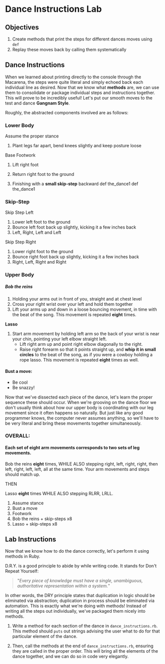 # Dance Instructions Lab

## Objectives

1. Create methods that print the steps for different dances moves using `def`
2. Replay these moves back by calling them systematically

## Dance Instructions

When we learned about printing directly to the console through the Macarena, the
steps were quite literal and simply echoed back each individual line as desired.
Now that we know what **methods** are,  we can use them to consolidate or
package individual steps and instructions together. This will prove to be
incredibly useful! Let's put our smooth moves to the test and dance **Gangnam
Style**.



<GIF>



Roughly, the abstracted components involved are as follows:

### Lower Body

Assume the proper stance

1. Plant legs far apart, bend knees slightly and keep posture loose

Base Footwork

1. Lift right foot

2. Return right foot to the ground

3. Finishing with a **small skip-step** backward
def the_dance1
def the_dance1


### **Skip-Step**

Skip Step Left

1. Lower left foot to the ground
2. Bounce left foot back up slightly, kicking it a few inches back
3. Left, Right, Left and Left

Skip Step Right

1. Lower right foot to the ground
2. Bounce right foot back up slightly, kicking it a few inches back
3. Right, Left, Right and Right



### Upper Body

##### Bob the reins

1. Holding your arms out in front of you, straight and at chest level
2. Cross your right wrist over your left and hold them together
3. Lift your arms up and down in a loose bouncing movement, in time with the beat of the song. This movement is repeated **eight** times.

**Lasso**

1. Start arm movement by holding left arm so the back of your wrist is near your chin, pointing your left elbow straight left.
   - Lift right arm up and point right elbow diagonally to the right.
   - Raise right forearm so that it points straight up, and **whip it in small circles** to the beat of the song, as if you were a cowboy holding a rope lasso. This movement is repeated **eight** times as well.



#### **Bust a move:**

- Be cool
- Be snazzy!



<!--LOWER BODY ORDER: The dance is performed in sets of four steps that alternate back and forth:-->

<!--The pattern is as follows: **right** foot, **left** foot, **right** foot, **right** foot, followed by the opposite.-->

<!--Practice this RLRR, LRLL-->



<!--UPPER BODY ORDER: Start by "holding the reins." To a steady beat, bob your arms eight times, then switch to the "lasso" movement and wave your right arm eight times.-->



Now that we've dissected each piece of the dance, let's learn the proper
sequence these should occur. When we're grooving on the dance floor we don't
usually think about how our upper body is coordinating with our leg movement
since it often happens so naturally. But just like any good programmer knows,
the computer never assumes anything, so we'll have to be very literal and bring
these movements together simultaneously.

### **OVERALL**:

#### Each set of eight arm movements corresponds to two sets of leg movements.

Bob the reins **eight** times, WHILE ALSO stepping right, left, right, right,
then left, right, left, left, all at the same time. Your arm movements and steps
should match up.

THEN

Lasso **eight** times WHILE ALSO stepping RLRR, LRLL.



1. Assume stance
2. Bust a move
3. Footwork
4. Bob the reins + skip-steps x8
5. Lasso + skip-steps x8



## Lab Instructions

Now that we know how to do the dance correctly, let's perform it using methods in Ruby.

D.R.Y. is a good principle to abide by while writing code. It stands for Don't Repeat Yourself:

> "*Every piece of knowledge must have a single, unambiguous, authoritative representation within a system.*"

In other words, the DRY principle states that duplication in logic should be
eliminated via abstraction; duplication in process should be eliminated via
automation. This is exactly what we're doing with methods! Instead of writing
all the steps out individually, we've packaged them nicely into methods.



1. Write a method for each section of the dance in `dance_instructions.rb`. This
method should `puts` out strings advising the user what to do for that
particular element of the dance.

2. Then, call the methods at the end of `dance_instructions.rb`, ensuring they are
called in the proper order. This will bring all the elements of the dance
together, and we can do so in code very elegantly.
